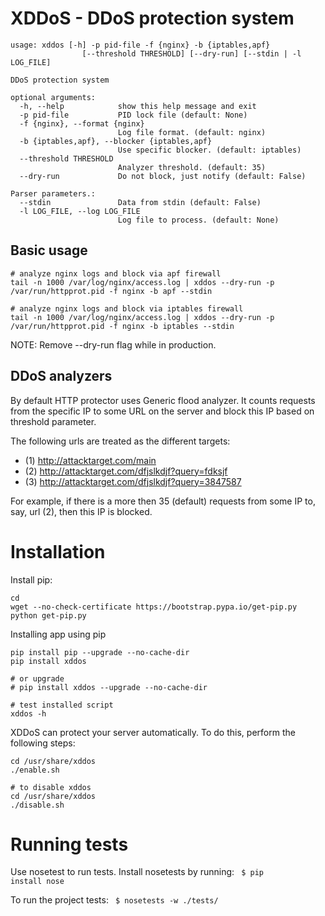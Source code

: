 XDDoS - DDoS protection system
==============================

```
usage: xddos [-h] -p pid-file -f {nginx} -b {iptables,apf}
                [--threshold THRESHOLD] [--dry-run] [--stdin | -l LOG_FILE]

DDoS protection system

optional arguments:
  -h, --help            show this help message and exit
  -p pid-file           PID lock file (default: None)
  -f {nginx}, --format {nginx}
                        Log file format. (default: nginx)
  -b {iptables,apf}, --blocker {iptables,apf}
                        Use specific blocker. (default: iptables)
  --threshold THRESHOLD
                        Analyzer threshold. (default: 35)
  --dry-run             Do not block, just notify (default: False)

Parser parameters.:
  --stdin               Data from stdin (default: False)
  -l LOG_FILE, --log LOG_FILE
                        Log file to process. (default: None)

```

## Basic usage

```
# analyze nginx logs and block via apf firewall 
tail -n 1000 /var/log/nginx/access.log | xddos --dry-run -p /var/run/httpprot.pid -f nginx -b apf --stdin

# analyze nginx logs and block via iptables firewall 
tail -n 1000 /var/log/nginx/access.log | xddos --dry-run -p /var/run/httpprot.pid -f nginx -b iptables --stdin
```

NOTE: Remove --dry-run flag while in production.


## DDoS analyzers

By default HTTP protector uses Generic flood analyzer. It counts requests from the specific IP to some URL on the
server and block this IP based on threshold parameter.

The following urls are treated as the different targets:
* (1) http://attacktarget.com/main
* (2) http://attacktarget.com/dfjslkdjf?query=fdksjf
* (3) http://attacktarget.com/dfjslkdjf?query=3847587

For example, if there is a more then 35 (default) requests from some IP to, say, url (2), then this IP is blocked.


Installation
============

Install pip:
```
cd
wget --no-check-certificate https://bootstrap.pypa.io/get-pip.py
python get-pip.py
```

Installing app using pip
```
pip install pip --upgrade --no-cache-dir
pip install xddos

# or upgrade
# pip install xddos --upgrade --no-cache-dir

# test installed script
xddos -h
```

XDDoS can protect your server automatically. To do this, perform the following steps: 
```
cd /usr/share/xddos
./enable.sh

# to disable xddos
cd /usr/share/xddos
./disable.sh
```

Running tests
=============

Use nosetest to run tests. Install nosetests by running:
<code>
$ pip install nose
</code>

To run the project tests:
<code>
$ nosetests -w ./tests/
</code>
